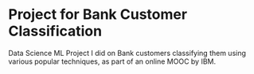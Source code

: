 # Project for Bank Customer Classification

Data Science ML Project I did on Bank customers classifying them using various popular techniques, as part of an online MOOC by IBM.
